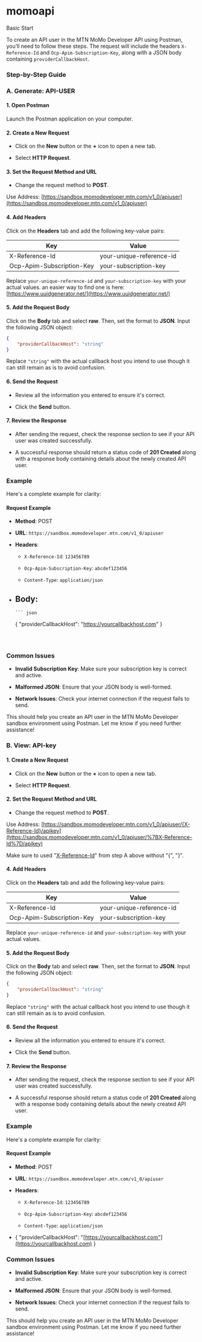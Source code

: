 # momoapi
Basic Start


To create an API user in the MTN MoMo Developer API using Postman, you’ll need to follow these steps. The request will include the headers `X-Reference-Id` and `Ocp-Apim-Subscription-Key`, along with a JSON body containing `providerCallbackHost`.

### Step-by-Step Guide

### A. Generate: API-USER

#### 1\. Open Postman

Launch the Postman application on your computer.

#### 2\. Create a New Request

- Click on the **New** button or the **+** icon to open a new tab.
    
- Select **HTTP Request**.
    

#### 3\. Set the Request Method and URL

- Change the request method to **POST**.
    

Use Address: [https://sandbox.momodeveloper.mtn.com/v1_0/apiuser](https://sandbox.momodeveloper.mtn.com/v1_0/apiuser)

#### 4\. Add Headers

Click on the **Headers** tab and add the following key-value pairs:

| Key | Value |
| --- | --- |
| X-Reference-Id | your-unique-reference-id |
| Ocp-Apim-Subscription-Key | your-subscription-key |

Replace `your-unique-reference-id` and `your-subscription-key` with your actual values. an easier way to find one is here: [https://www.uuidgenerator.net/](https://www.uuidgenerator.net/)

#### 5\. Add the Request Body

Click on the **Body** tab and select **raw**. Then, set the format to **JSON**. Input the following JSON object:

``` json
{
    "providerCallbackHost": "string"
}

 ```

Replace `"string"` with the actual callback host you intend to use though it can still remain as is to avoid confusion.

#### 6\. Send the Request

- Review all the information you entered to ensure it's correct.
    
- Click the **Send** button.
    

#### 7\. Review the Response

- After sending the request, check the response section to see if your API user was created successfully.
    
- A successful response should return a status code of **201 Created** along with a response body containing details about the newly created API user.
    

### Example

Here's a complete example for clarity:

#### Request Example

- **Method**: POST
    
- **URL**: `https://sandbox.momodeveloper.mtn.com/v1_0/apiuser`
    
- **Headers**:
    
    - `X-Reference-Id`: `123456789`
        
    - `Ocp-Apim-Subscription-Key`: `abcdef123456`
        
    - `Content-Type`: `application/json`
        
- ## **Body**:
      ``` json
  {
  "providerCallbackHost": "https://yourcallbackhost.com"
  }

   ```    



### Common Issues

- **Invalid Subscription Key**: Make sure your subscription key is correct and active.
    
- **Malformed JSON**: Ensure that your JSON body is well-formed.
    
- **Network Issues**: Check your internet connection if the request fails to send.
    

This should help you create an API user in the MTN MoMo Developer sandbox environment using Postman. Let me know if you need further assistance!

### B. View: API-key

#### 1\. Create a New Request

- Click on the **New** button or the **+** icon to open a new tab.
    
- Select **HTTP Request**.
    

#### 2\. Set the Request Method and URL

- Change the request method to **POST**.
    

Use Address: [https://sandbox.momodeveloper.mtn.com/v1_0/apiuser/{X-Reference-Id}/apikey](https://sandbox.momodeveloper.mtn.com/v1_0/apiuser/%7BX-Reference-Id%7D/apikey)

Make sure to used "[X-Reference-Id](https://sandbox.momodeveloper.mtn.com/v1_0/apiuser/%7BX-Reference-Id%7D/apikey)" from step A above without "{", "}".

#### 4\. Add Headers

Click on the **Headers** tab and add the following key-value pairs:

| Key | Value |
| --- | --- |
| X-Reference-Id | your-unique-reference-id |
| Ocp-Apim-Subscription-Key | your-subscription-key |

Replace `your-unique-reference-id` and `your-subscription-key` with your actual values.

#### 5\. Add the Request Body

Click on the **Body** tab and select **raw**. Then, set the format to **JSON**. Input the following JSON object:

``` json
{
    "providerCallbackHost": "string"
}

 ```

Replace `"string"` with the actual callback host you intend to use though it can still remain as is to avoid confusion.

#### 6\. Send the Request

- Review all the information you entered to ensure it's correct.
    
- Click the **Send** button.
    

#### 7\. Review the Response

- After sending the request, check the response section to see if your API user was created successfully.
    
- A successful response should return a status code of **201 Created** along with a response body containing details about the newly created API user.
    

### Example

Here's a complete example for clarity:

#### Request Example

- **Method**: POST
    
- **URL**: `https://sandbox.momodeveloper.mtn.com/v1_0/apiuser`
    
- **Headers**:
    
    - `X-Reference-Id`: `123456789`
        
    - `Ocp-Apim-Subscription-Key`: `abcdef123456`
        
    - `Content-Type`: `application/json`
        
- { "providerCallbackHost": "[https://yourcallbackhost.com"](https://yourcallbackhost.com) }
    

### Common Issues

- **Invalid Subscription Key**: Make sure your subscription key is correct and active.
    
- **Malformed JSON**: Ensure that your JSON body is well-formed.
    
- **Network Issues**: Check your internet connection if the request fails to send.
    

This should help you create an API user in the MTN MoMo Developer sandbox environment using Postman. Let me know if you need further assistance!
